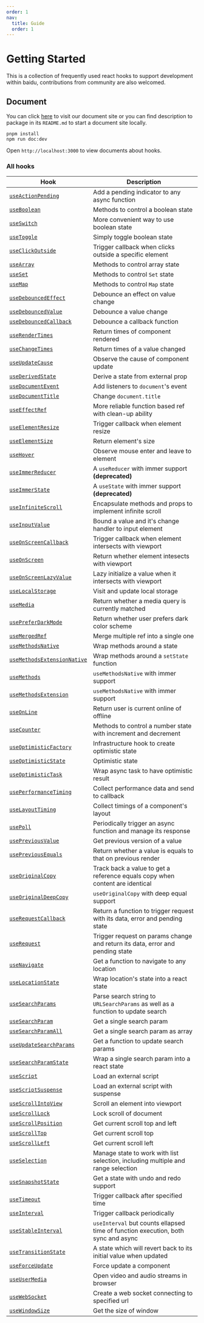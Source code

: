 ```yaml
---
order: 1
nav:
  title: Guide
  order: 1
---
```


# Getting Started

This is a collection of frequently used react hooks to support development within baidu, contributions from community are also welcomed.

## Document

You can click [here](https://ecomfe.github.io/react-hooks) to visit our document site
or you can find description to package in its `README.md` to start a document site locally.

```
pnpm install
npm run doc:dev
```

Open `http://localhost:3000` to view documents about hooks.

### All hooks

| Hook | Description |
| ---- | ----------- |
| [`useActionPending`](../../hook/action-pending/use-action-pending) | Add a pending indicator to any async function |
| [`useBoolean`](../../hook/boolean/use-boolean) | Methods to control a boolean state |
| [`useSwitch`](../../hook/boolean/use-switch) | More convenient way to use boolean state |
| [`useToggle`](../../hook/boolean/use-toggle) | Simply toggle boolean state |
| [`useClickOutside`](../../hook/click-outside/use-click-outside) | Trigger callback when clicks outside a specific element |
| [`useArray`](../../hook/collection/use-array) | Methods to control array state |
| [`useSet`](../../hook/collection/use-set) | Methods to control `Set` state |
| [`useMap`](../../hook/collection/use-map) | Methods to control `Map` state |
| [`useDebouncedEffect`](../../hook/debounce/use-debounced-effect) | Debounce an effect on value change |
| [`useDebouncedValue`](../../hook/debounce/use-debounced-value) | Debounce a value change |
| [`useDebouncedCallback`](../../hook/debounce/use-debounced-callback) | Debounce a callback function |
| [`useRenderTimes`](../../hook/debug/use-render-times) | Return times of component rendered |
| [`useChangeTimes`](../../hook/debug/use-change-times) | Return times of a value changed |
| [`useUpdateCause`](../../hook/debug/use-update-cause) | Observe the cause of component update |
| [`useDerivedState`](../../hook/derived-state/use-derived-state) | Derive a state from external prop |
| [`useDocumentEvent`](../../hook/document-event/use-document-event) | Add listeners to `document`'s event |
| [`useDocumentTitle`](../../hook/document-title/use-document-title) | Change `document.title` |
| [`useEffectRef`](../../hook/effect-ref/use-effect-ref) | More reliable function based ref with clean-up ability |
| [`useElementResize`](../../hook/element-size/use-element-resize) | Trigger callback when element resize |
| [`useElementSize`](../../hook/element-size/use-element-size) | Return element's size |
| [`useHover`](../../hook/hover/use-hover) | Observe mouse enter and leave to element |
| [`useImmerReducer`](../../hook/immer/use-immer-reducer) | A `useReducer` with immer support **(deprecated)** |
| [`useImmerState`](../../hook/immer/use-immer-state) | A `useState` with immer support **(deprecated)** |
| [`useInfiniteScroll`](../../hook/infinite-scroll/use-infinite-scroll) | Encapsulate methods and props to implement infinite scroll |
| [`useInputValue`](../../hook/input-value/use-input-value) | Bound a value and it's change handler to input element |
| [`useOnScreenCallback`](../../hook/intersection/use-on-screen-callback) | Trigger callback when element intersects with viewport |
| [`useOnScreen`](../../hook/intersection/use-on-screen) | Return whether element intesects with viewport |
| [`useOnScreenLazyValue`](../../hook/intersection/use-on-screen-lazy-value) | Lazy initialize a value when it intersects with viewport |
| [`useLocalStorage`](../../hook/local-storage/use-local-storage) | Visit and update local storage |
| [`useMedia`](../../hook/media/use-media) | Return whether a media query is currently matched |
| [`usePreferDarkMode`](../../hook/media/use-prefer-dark-mode) | Return whether user prefers dark color scheme |
| [`useMergedRef`](../../hook/merged-ref/use-merged-ref) | Merge multiple ref into a single one |
| [`useMethodsNative`](../../hook/methods/use-methods-native) | Wrap methods around a state |
| [`useMethodsExtensionNative`](../../hook/methods/use-methods-extension-native) | Wrap methods around a `setState` function |
| [`useMethods`](../../hook/methods/use-methods) | `useMethodsNative` with immer support |
| [`useMethodsExtension`](../../hook/methods/use-methods-extension) | `useMethodsNative` with immer support |
| [`useOnLine`](../../hook/network/use-on-line) | Return user is current online of offline |
| [`useCounter`](../../hook/number/use-counter) | Methods to control a number state with increment and decrement |
| [`useOptimisticFactory`](../../hook/optimistic/use-optimistic-factory) | Infrastructure hook to create optimistic state |
| [`useOptimisticState`](../../hook/optimistic/use-optimistic-state) | Optimistic state |
| [`useOptimisticTask`](../../hook/optimistic/use-optimistic-task) | Wrap async task to have optimistic result |
| [`usePerformanceTiming`](../../hook/performance/use-performance-timing) | Collect performance data and send to callback |
| [`useLayoutTiming`](../../hook/performance/use-layout-timing) | Collect timings of a component's layout |
| [`usePoll`](../../hook/poll/use-poll) | Periodically trigger an async function and manage its response |
| [`usePreviousValue`](../../hook/previous-value/use-previous-value) | Get previous version of a value |
| [`usePreviousEquals`](../../hook/previous-value/use-previous-equals) | Return whether a value is equals to that on previous render |
| [`useOriginalCopy`](../../hook/previous-value/use-original-copy) | Track back a value to get a reference equals copy when content are identical |
| [`useOriginalDeepCopy`](../../hook/previous-value/use-original-deep-copy) | `useOriginalCopy` with deep equal support |
| [`useRequestCallback`](../../hook/request/use-request-callback) | Return a function to trigger request with its data, error and pending state |
| [`useRequest`](../../hook/request/use-request) | Trigger request on params change and return its data, error and pending state |
| [`useNavigate`](../../hook/router/use-navigate) | Get a function to navigate to any location |
| [`useLocationState`](../../hook/router/use-location-state) | Wrap location's state into a react state |
| [`useSearchParams`](../../hook/router/use-search-params) | Parse search string to `URLSearchParams` as well as a function to update search |
| [`useSearchParam`](../../hook/router/use-search-param) | Get a single search param |
| [`useSearchParamAll`](../../hook/router/use-search-param-all) | Get a single search param as array |
| [`useUpdateSearchParams`](../../hook/router/use-update-search-params) | Get a function to update search params |
| [`useSearchParamState`](../../hook/router/use-search-param-state) | Wrap a single search param into a react state |
| [`useScript`](../../hook/script/use-script) | Load an external script |
| [`useScriptSuspense`](../../hook/script/use-script-suspense) | Load an external script with suspense |
| [`useScrollIntoView`](../../hook/scroll-into-view/use-scroll-into-view) | Scroll an element into viewport |
| [`useScrollLock`](../../hook/scroll-lock/use-scroll-lock) | Lock scroll of document |
| [`useScrollPosition`](../../hook/scroll-position/use-scroll-position) | Get current scroll top and left |
| [`useScrollTop`](../../hook/scroll-position/use-scroll-top) | Get current scroll top |
| [`useScrollLeft`](../../hook/scroll-position/use-scroll-left) | Get current scroll left |
| [`useSelection`](../../hook/selection/use-selection) | Manage state to work with list selection, including multiple and range selection |
| [`useSnapshotState`](../../hook/snapshot/use-snapshot-state) | Get a state with undo and redo support |
| [`useTimeout`](../../hook/timeout/use-timeout) | Trigger callback after specified time |
| [`useInterval`](../../hook/timeout/use-interval) | Trigger callback periodically |
| [`useStableInterval`](../../hook/timeout/use-stable-interval) | `useInterval` but counts ellapsed time of function execution, both sync and async |
| [`useTransitionState`](../../hook/transition-state/use-transition-state) | A state which will revert back to its initial value when updated |
| [`useForceUpdate`](../../hook/update/use-force-update) | Force update a component |
| [`useUserMedia`](../../hook/user-media/use-user-media) | Open video and audio streams in browser |
| [`useWebSocket`](../../hook/web-socket/use-web-socket) | Create a web socket connecting to specified url |
| [`useWindowSize`](../../hook/window-size/use-window-size) | Get the size of window |

